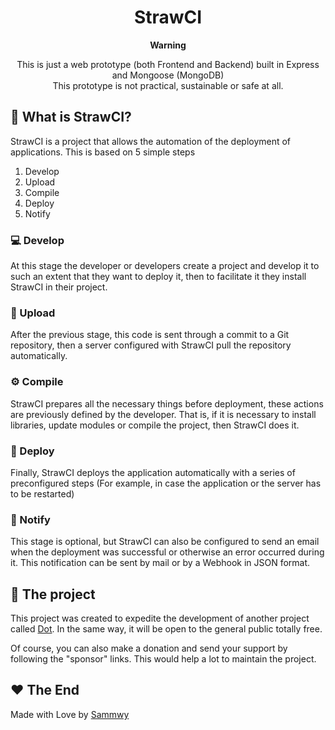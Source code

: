 <div align="center">
  <h1>StrawCI</h1>
  <b>Warning</b>
  <p>This is just a web prototype (both Frontend and Backend) built in Express and Mongoose (MongoDB)<br/>This prototype is not practical, sustainable or safe at all.<p>
</div>

## 🤖 What is StrawCI?
StrawCI is a project that allows the automation of the deployment of applications. This is based on 5 simple steps
1. Develop
2. Upload
3. Compile
4. Deploy
5. Notify

### 💻 Develop
At this stage the developer or developers create a project and develop it to such an extent that they want to deploy it, then to facilitate it they install StrawCI in their project.

### 📁 Upload
After the previous stage, this code is sent through a commit to a Git repository, then a server configured with StrawCI pull the repository automatically.

### ⚙️ Compile
StrawCI prepares all the necessary things before deployment, these actions are previously defined by the developer. That is, if it is necessary to install libraries, update modules or compile the project, then StrawCI does it.

### 🚀 Deploy
Finally, StrawCI deploys the application automatically with a series of preconfigured steps (For example, in case the application or the server has to be restarted)

### 🔔 Notify
This stage is optional, but StrawCI can also be configured to send an email when the deployment was successful or otherwise an error occurred during it. This notification can be sent by mail or by a Webhook in JSON format.

## 📝 The project
This project was created to expedite the development of another project called <a href="https://github.com/dotmsn/">Dot</a>. In the same way, it will be open to the general public totally free.

Of course, you can also make a donation and send your support by following the "sponsor" links. This would help a lot to maintain the project.

## ❤️ The End
Made with Love by [Sammwy](https://twitter.com/sammwy)
